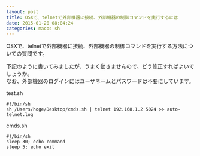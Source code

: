 ```yaml
---
layout: post
title: OSXで、telnetで外部機器に接続、外部機器の制御コマンドを実行するには
date: 2015-01-20 08:04:24
categories: macos sh
---
```

<!-- {% raw %} -->
<p>OSXで、telnetで外部機器に接続、外部機器の制御コマンドを実行する方法についての質問です。</p>

<p>下記のように書いてみましたが、うまく動きませんので、どう修正すればよいでしょうか。<br>
なお、外部機器のログインにはユーザネームとパスワードは不要にしています。</p>

<p>test.sh</p>

<pre><code>#!/bin/sh
sh /Users/hoge/Desktop/cmds.sh | telnet 192.168.1.2 5024 &gt;&gt; auto-telnet.log
</code></pre>

<p>cmds.sh</p>

<pre><code>#!/bin/sh
sleep 30; echo command
sleep 5; echo exit
</code></pre>
<!-- {% endraw %} -->

